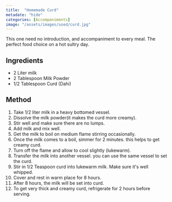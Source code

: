 ```yaml
---
title:  "Homemade Curd"
metadate: "hide"
categories: [Accompaniments]
image: "/assets/images/used/curd.jpg"
---
```


This one need no introduction, and accompaniment to every meal. The perfect food choice on a hot sultry day. 

## Ingredients

- 2 Liter milk
- 2 Tablespoon Milk Powder
- 1/2 Tablespoon Curd (Dahi)

## Method

1. Take 1/2 liter milk in a heavy bottomed vessel.
2. Dissolve the milk powder(it makes the curd more creamy).
3. Stir well and make sure there are no lumps.
4. Add milk and mix well.
5. Get the milk to boil on medium flame stirring occasionally.
6. Once the milk comes to a boil, simmer for 2 minutes. this helps to get creamy curd.
7. Turn off the flame and allow to cool slightly (lukewarm).
8. Transfer the milk into another vessel. you can use the same vessel to set the curd.
9. Stir in 1/2 Teaspoon curd into lukewarm milk. Make sure it's well whipped. 
10. Cover and rest in warm place for 8 hours. 
11. After 8 hours, the milk will be set into curd.
12. To get very thick and creamy curd, refrigerate for 2 hours before serving.

